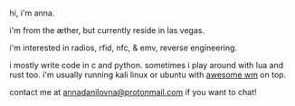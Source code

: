 hi, i'm anna. 

i'm from the æther, but currently reside in las vegas.

i'm interested in radios, rfid, nfc, & emv, reverse engineering.

i mostly write code in c and python. sometimes i play around with 
lua and rust too. i'm usually running kali linux or ubuntu with 
[awesome wm](https://awesomewm.org/) on top.

contact me at annadanilovna@protonmail.com if you want to chat!
